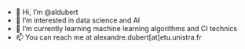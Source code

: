 - 👋 Hi, I’m @aldubert
- 👀 I’m interested in data science and AI
- 🌱 I’m currently learning machine learning algorithms and CI technics
- 📫 You can reach me at alexandre.dubert[at]etu.unistra.fr
